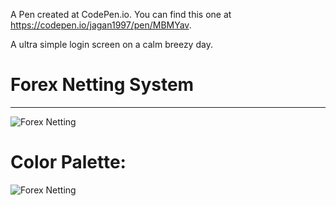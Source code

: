A Pen created at CodePen.io. You can find this one at https://codepen.io/jagan1997/pen/MBMYav.

 A ultra simple login screen on a calm breezy day.
 
 # Forex Netting System

---



![Forex Netting](http://rohithvutnoor.info/ForexDev.png)


# Color Palette:

![Forex Netting](http://rohithvutnoor.info/color.jpg)
